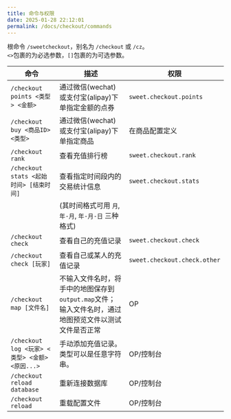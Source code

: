 ```yaml
---
title: 命令与权限
date: 2025-01-28 22:12:01
permalink: /docs/checkout/commands
---
```


根命令 `/sweetcheckout`，别名为 `/checkout` 或 `/cz`。  
`<>`包裹的为必选参数，`[]`包裹的为可选参数。  

| 命令 | 描述 | 权限 |
| --- | --- | --- |
| `/checkout points <类型> <金额>` | 通过微信(wechat)或支付宝(alipay)下单指定金额的点券 | `sweet.checkout.points` |
| `/checkout buy <商品ID> <类型>` | 通过微信(wechat)或支付宝(alipay)下单指定商品 | 在商品配置定义 |
| `/checkout rank` | 查看充值排行榜 | `sweet.checkout.rank` |
| `/checkout stats <起始时间> [结束时间]` | 查看指定时间段内的交易统计信息 | `sweet.checkout.stats` |
|  | (其时间格式可用 `月`, `年-月`, `年-月-日` 三种格式) |  |
| `/checkout check` | 查看自己的充值记录 | `sweet.checkout.check` |
| `/checkout check [玩家]` | 查看自己或某人的充值记录 | `sweet.checkout.check.other` |
| `/checkout map [文件名]` | 不输入文件名时，将手中的地图保存到`output.map`文件；输入文件名时，通过地图预览文件以测试文件是否正常 | OP |
| `/checkout log <玩家> <类型> <金额> <原因...>` | 手动添加充值记录。类型可以是任意字符串。 | OP/控制台 |
| `/checkout reload database` | 重新连接数据库 | OP/控制台 |
| `/checkout reload` | 重载配置文件 | OP/控制台 |
